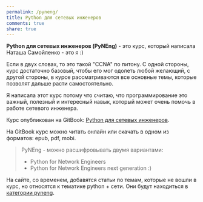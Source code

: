 ```yaml
---
permalink: /pyneng/
title: Python для сетевых инженеров
comments: true
share: true
---
```


__Python для сетевых инженеров (PyNEng)__ - это курс, который написала Наташа Самойленко - это я :)


Если в двух словах, то это такой "CCNA" по питону.
С одной стороны, курс достаточно базовый, чтобы его мог одолеть любой желающий,
с другой стороны, в курсе рассматриваются все основные темы, которые позволят дальше расти самостоятельно.


Я написала этот курс потому что считаю, что программирование это важный, полезный и интересный навык,
который может очень помочь в работе сетевого инженера.


Курс опубликован на GitBook: [Python для сетевых инженеров](https://www.gitbook.com/book/natenka/pyneng/details).

На GitBook курс можно читать онлайн или скачать в одном из форматов:
epub, pdf, mobi.


> PyNEng - можно расшифровывать двумя вариантами:
> 
> - Python for Network Engineers
> - Python for Network Engineers next generation :)


На сайте, со временем, добавятся статьи по темам, которые не вошли в курс, но относятся к тематике python + сети.
Они будут находиться в [категории pyneng](/categories/#pyneng).
